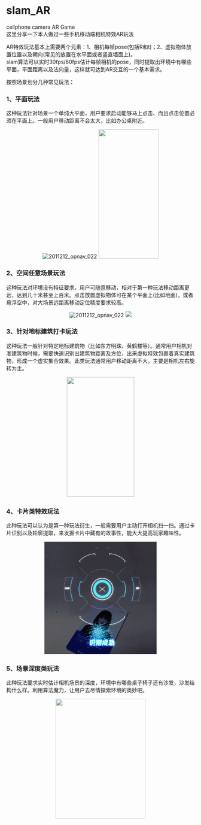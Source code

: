 # slam_AR
cellphone camera AR Game  
这里分享一下本人做过一些手机移动端相机特效AR玩法  

AR特效玩法基本上需要两个元素：1、相机每帧pose(包括R和t)；2、虚拟物体放置位置以及朝向(常见的放置在水平面或者竖直墙面上)。  
slam算法可以实时30fps/60fps估计每帧相机的pose，同时提取出环境中有哪些平面，平面距离以及法向量，这样就可达到AR交互的一个基本需求。  

按照场景划分几种常见玩法：  
### 1、平面玩法  
这种玩法针对场景一个单纯大平面，用户要求启动能够马上点击、而且点击位置必须在平面上。一般用户移动距离不会太大，比如办公桌附近。  
<!-- <center class="half">
<img height=300 width=150 src=demo/有一点标志物.gif alt="show" />
<img height=300 width=150 src=demo/30m.gif alt="show" />
</center> -->
<p align="center">
  <img src="img/有一点标志物.gif" height="345" title="2011212_opnav_022">
  <img src="img/long.gif" width="160" height="345">
</p>

### 2、空间任意场景玩法  
这种玩法对环境没有特征要求，用户可随意移动，相对于第一种玩法移动距离更远，达到几十米甚至上百米。点击放置虚拟物体可在某个平面上(比如地面)，或者悬浮空中，对大场景远距离移动定位精度要求较高。  
<!-- <center class="half">
<img height=150 width=300 src=demo/6dof2.gif alt="show" />
<img height=300 width=160 src=demo/6dof1.gif alt="show" />
</center> -->
<p align="center">
  <img src="img/6dof2.gif" height="150" title="2011212_opnav_022">
  <img src="img/6dof1.gif" height="300">
</p>

### 3、针对地标建筑打卡玩法  
这种玩法一般针对特定地标建筑物（比如东方明珠、黄鹤楼等）。通常用户相机对准建筑物时候，需要快速识别出建筑物距离及方位，出来虚拟特效包裹着真实建筑物，形成一个虚实集合效果。此类玩法通常用户移动距离不大，主要是相机左右旋转为主。  
<!-- <img height=300 width=200 src=demo/dongfangmingzhu.gif alt="show" /> -->
<div align="center">
  <img src="img/dongfangmingzhu.gif" height=320 width=180/>
</div>

### 4、卡片类特效玩法  
此种玩法可以认为是第一种玩法衍生，一般需要用户主动打开相机扫一扫。通过卡片识别以及轮廓提取，来发掘卡片中藏有的故事性，能大大提高玩家趣味性。  
<!-- <img height=300 width=300 src=demo/card-demo.gif alt="show" /> -->
<div align="center">
  <img src="img/card-demo.gif" height=300 width=300/>
</div>

### 5、场景深度类玩法  
此种玩法要求实时估计相机场景的深度，环境中有哪些桌子椅子还有沙发，沙发结构什么样。利用算法魔力，让用户去尽情探索环境的奥妙吧。  

<!-- <img height=320 width=240 src=demo/demo_log.gif alt="show" /> -->
<div align="center">
  <img src="img/demo_log.gif" height=320 width=240/>
</div>
